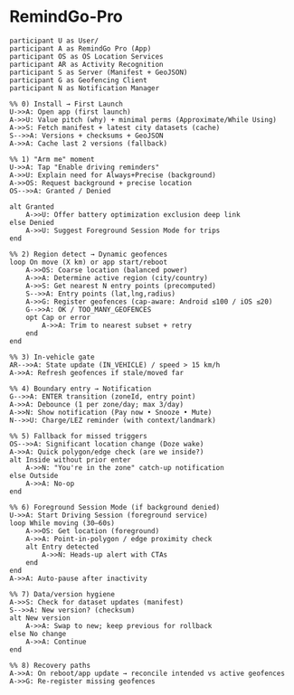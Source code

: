 # RemindGo-Pro

    participant U as User/
    participant A as RemindGo Pro (App)
    participant OS as OS Location Services
    participant AR as Activity Recognition
    participant S as Server (Manifest + GeoJSON)
    participant G as Geofencing Client
    participant N as Notification Manager

    %% 0) Install → First Launch
    U->>A: Open app (first launch)
    A->>U: Value pitch (why) + minimal perms (Approximate/While Using)
    A->>S: Fetch manifest + latest city datasets (cache)
    S-->>A: Versions + checksums + GeoJSON
    A->>A: Cache last 2 versions (fallback)

    %% 1) "Arm me" moment
    U->>A: Tap "Enable driving reminders"
    A->>U: Explain need for Always+Precise (background)
    A->>OS: Request background + precise location
    OS-->>A: Granted / Denied

    alt Granted
        A->>U: Offer battery optimization exclusion deep link
    else Denied
        A->>U: Suggest Foreground Session Mode for trips
    end

    %% 2) Region detect → Dynamic geofences
    loop On move (X km) or app start/reboot
        A->>OS: Coarse location (balanced power)
        A->>A: Determine active region (city/country)
        A->>S: Get nearest N entry points (precomputed)
        S-->>A: Entry points (lat,lng,radius)
        A->>G: Register geofences (cap-aware: Android ≤100 / iOS ≤20)
        G-->>A: OK / TOO_MANY_GEOFENCES
        opt Cap or error
            A->>A: Trim to nearest subset + retry
        end
    end

    %% 3) In-vehicle gate
    AR-->>A: State update (IN_VEHICLE) / speed > 15 km/h
    A->>A: Refresh geofences if stale/moved far

    %% 4) Boundary entry → Notification
    G-->>A: ENTER transition (zoneId, entry point)
    A->>A: Debounce (1 per zone/day; max 3/day)
    A->>N: Show notification (Pay now • Snooze • Mute)
    N-->>U: Charge/LEZ reminder (with context/landmark)

    %% 5) Fallback for missed triggers
    OS-->>A: Significant location change (Doze wake)
    A->>A: Quick polygon/edge check (are we inside?)
    alt Inside without prior enter
        A->>N: "You're in the zone" catch-up notification
    else Outside
        A->>A: No-op
    end

    %% 6) Foreground Session Mode (if background denied)
    U->>A: Start Driving Session (foreground service)
    loop While moving (30–60s)
        A->>OS: Get location (foreground)
        A->>A: Point-in-polygon / edge proximity check
        alt Entry detected
            A->>N: Heads-up alert with CTAs
        end
    end
    A->>A: Auto-pause after inactivity

    %% 7) Data/version hygiene
    A->>S: Check for dataset updates (manifest)
    S-->>A: New version? (checksum)
    alt New version
        A->>A: Swap to new; keep previous for rollback
    else No change
        A->>A: Continue
    end

    %% 8) Recovery paths
    A->>A: On reboot/app update → reconcile intended vs active geofences
    A->>G: Re-register missing geofences
